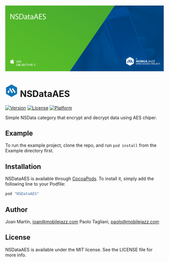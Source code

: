 ![Banner](https://raw.githubusercontent.com/mobilejazz/metadata/master/images/banners/mobile-jazz-nsdataaes.png)
# ![Mobile Jazz Badge](https://raw.githubusercontent.com/mobilejazz/metadata/master/images/icons/mj-40x40.png) NSDataAES

[![Version](https://img.shields.io/cocoapods/v/NSDataAES.svg?style=flat)](http://cocoapods.org/pods/NSDataAES)
[![License](https://img.shields.io/cocoapods/l/NSDataAES.svg?style=flat)](http://cocoapods.org/pods/NSDataAES)
[![Platform](https://img.shields.io/cocoapods/p/NSDataAES.svg?style=flat)](http://cocoapods.org/pods/NSDataAES)

Simple NSData category that encrypt and decrypt data using AES chiper. 

## Example

To run the example project, clone the repo, and run `pod install` from the Example directory first.

## Installation

NSDataAES is available through [CocoaPods](http://cocoapods.org). To install
it, simply add the following line to your Podfile:

```ruby
pod "NSDataAES"
```

## Author

Joan Martin, joan@mobilejazz.com
Paolo Tagliani, paolo@mobilejazz.com

## License

NSDataAES is available under the MIT license. See the LICENSE file for more info.
